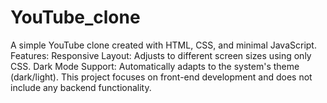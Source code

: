 # YouTube_clone
A simple YouTube clone created with HTML, CSS, and minimal JavaScript.  Features:  Responsive Layout: Adjusts to different screen sizes using only CSS.  Dark Mode Support: Automatically adapts to the system's theme (dark/light).   This project focuses on front-end development and does not include any backend functionality.
